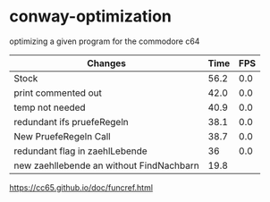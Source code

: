 # conway-optimization
optimizing a given program for the commodore c64

Changes | Time		| FPS
-------- | -------- | ---------
Stock   | 56.2	| 0.0
print commented out | 42.0 | 0.0
temp not needed | 40.9 | 0.0
redundant ifs pruefeRegeln | 38.1 | 0.0
New PruefeRegeln Call | 38.7 | 0.0
redundant flag in zaehlLebende | 36 | 0.0
new zaehllebende an without FindNachbarn | 19.8 |

https://cc65.github.io/doc/funcref.html
